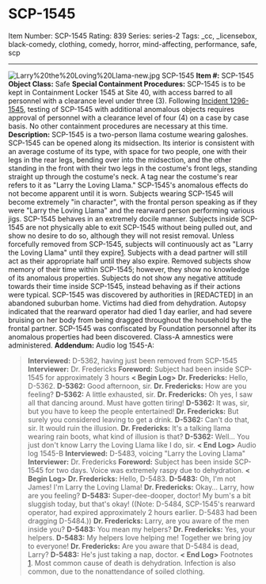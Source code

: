 # SCP-1545
Item Number: SCP-1545
Rating: 839
Series: series-2
Tags: _cc, _licensebox, black-comedy, clothing, comedy, horror, mind-affecting, performance, safe, scp

---

![Larry%20the%20Loving%20Llama-new.jpg](https://scp-wiki.wikidot.com/local--files/scp-1545/Larry%20the%20Loving%20Llama-new.jpg)
SCP-1545
**Item #:** SCP-1545
**Object Class:** Safe
**Special Containment Procedures:** SCP-1545 is to be kept in Containment Locker 1545 at Site 40, with access barred to all personnel with a clearance level under three (3). Following [Incident 1296-1545](/scp-1296), testing of SCP-1545 with additional anomalous objects requires approval of personnel with a clearance level of four (4) on a case by case basis. No other containment procedures are necessary at this time.
**Description:** SCP-1545 is a two-person llama costume wearing galoshes. SCP-1545 can be opened along its midsection. Its interior is consistent with an average costume of its type, with space for two people, one with their legs in the rear legs, bending over into the midsection, and the other standing in the front with their two legs in the costume's front legs, standing straight up through the costume's neck. A tag near the costume's rear refers to it as "Larry the Loving Llama."
SCP-1545's anomalous effects do not become apparent until it is worn. Subjects wearing SCP-1545 will become extremely "in character", with the frontal person speaking as if they were "Larry the Loving Llama" and the rearward person performing various jigs. SCP-1545 behaves in an extremely docile manner.
Subjects inside SCP-1545 are not physically able to exit SCP-1545 without being pulled out, and show no desire to do so, although they will not resist removal. Unless forcefully removed from SCP-1545, subjects will continuously act as "Larry the Loving Llama" until they expire[1](javascript:;). Subjects with a dead partner will still act as their appropriate half until they also expire. Removed subjects show memory of their time within SCP-1545; however, they show no knowledge of its anomalous properties. Subjects do not show any negative attitude towards their time inside SCP-1545, instead behaving as if their actions were typical.
SCP-1545 was discovered by authorities in [REDACTED] in an abandoned suburban home. Victims had died from dehydration. Autopsy indicated that the rearward operator had died 1 day earlier, and had severe bruising on her body from being dragged throughout the household by the frontal partner. SCP-1545 was confiscated by Foundation personnel after its anomalous properties had been discovered. Class-A amnestics were administered.
**Addendum:** Audio log 1545-A:
> **Interviewed:** D-5362, having just been removed from SCP-1545
> **Interviewer:** Dr. Fredericks
> **Foreword:** Subject had been inside SCP-1545 for approximately 3 hours
> **< Begin Log>**
> **Dr. Fredericks:** Hello, D-5362.
> **D-5362:** Good afternoon, sir.
> **Dr. Fredericks:** How are you feeling?
> **D-5362:** A little exhausted, sir.
> **Dr. Fredericks:** Oh yes, I saw all that dancing around. Must have gotten tiring!
> **D-5362:** It was, sir, but you have to keep the people entertained!
> **Dr. Fredericks:** But surely you considered leaving to get a drink.
> **D-5362:** Can't do that, sir. It would ruin the illusion.
> **Dr. Fredericks:** It's a talking llama wearing rain boots, what kind of illusion is that?
> **D-5362:** Well… You just don't know Larry the Loving Llama like I do, sir.
> **< End Log>**
Audio log 1545-B
> **Interviewed:** D-5483, voicing "Larry the Loving Llama"
> **Interviewer:** Dr. Fredericks
> **Foreword:** Subject has been inside SCP-1545 for two days. Voice was extremely raspy due to dehydration.
> **< Begin Log>**
> **Dr. Fredericks:** Hello, D-5483.
> **D-5483:** Oh, I'm not James! I'm Larry the Loving Llama!
> **Dr. Fredericks:** Okay… Larry, how are you feeling?
> **D-5483:** Super-dee-dooper, doctor! My bum's a bit sluggish today, but that's okay! ((Note: D-5484, SCP-1545's rearward operator, had expired approximately 2 hours earlier. D-5483 had been dragging D-5484.))
> **Dr. Fredericks:** Larry, are you aware of the men inside you?
> **D-5483:** You mean my helpers?
> **Dr. Fredericks:** Yes, your helpers.
> **D-5483:** My helpers love helping me! Together we bring joy to everyone!
> **Dr. Fredericks:** Are you aware that D-5484 is dead, Larry?
> **D-5483:** He's just taking a nap, doctor.
> **< End Log>**
Footnotes
[1](javascript:;). Most common cause of death is dehydration. Infection is also common, due to the nonattendance of soiled clothing.